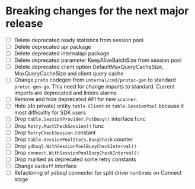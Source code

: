 # Breaking changes for the next major release
- [ ] Delete deprecated ready statistics from session pool
- [ ] Delete deprecated api package
- [ ] Delete deprecated internalapi package
- [ ] Delete deprecated parameter KeepAliveBatchSize from session pool
- [ ] Delete deprecated client option DefaultMaxQueryCacheSize, MaxQueryCacheSize and client query cache
- [ ] Change `proto` codegen from `internal/cmd/protoc-gen` to standard `protoc-gen-go`. This need for change
  imports to standard. Current imports are deprecated and linters alarms
- [ ] Remove and hide deprecated API for new `scanner`.
- [ ] Hide (do private) entity `table.Client` or `table.SessionPool` because it most difficultly for SDK users
- [ ] Drop `table.SessionProvider.PutBusy()` interface func
- [ ] Drop `Retry.MustCheckSession()` func
- [ ] Drop `RetryCheckSession` constant
- [ ] Drop `table.SessionPoolStats.BusyCheck` counter
- [ ] Drop `ydbsql.WithSessionPoolBusyCheckInterval()`
- [ ] Drop `connect.WithSessionPoolBusyCheckInterval()`
- [ ] Drop marked as deprecated some retry constants
- [ ] Change `Backoff` interface
- [ ] Refactoring of ydbsql connector for split driver runtimes on Connect stage
